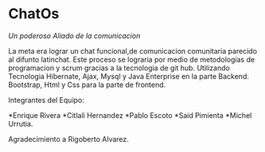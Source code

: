# ChatOs 

*Un poderoso Aliado de la comunicacion*

La meta era lograr un chat funcional,de comunicacion comunitaria parecido al difunto latinchat.
Este proceso se lograria por medio de metodologias de programacion y scrum 
gracias a la tecnologia de git hub. 
Utilizando Tecnologia Hibernate, Ajax, Mysql y Java Enterprise en la parte Backend.
Bootstrap, Html y Css para la parte de frontend.

Integrantes del Equipo:

*Enrique Rivera
*Citlali Hernandez
*Pablo Escoto 
*Said Pimienta
*Michel Urrutia.

Agradecimiento a Rigoberto Alvarez.
